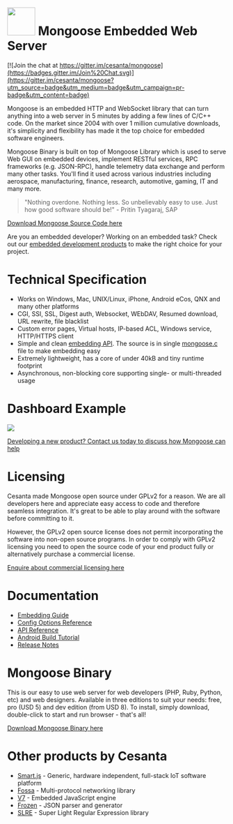 # <img src="http://www.cesanta.com/hubfs/www.cesanta.com/Images/mongoose_library.png" width="64" height="64"> Mongoose Embedded Web Server

[![Join the chat at https://gitter.im/cesanta/mongoose](https://badges.gitter.im/Join%20Chat.svg)](https://gitter.im/cesanta/mongoose?utm_source=badge&utm_medium=badge&utm_campaign=pr-badge&utm_content=badge)

Mongoose is an embedded HTTP and WebSocket library that can turn anything
into a web server in 5 minutes by adding a few lines of C/C++ code.
On the market since 2004 with over 1 million cumulative downloads,
it's simplicity and flexibility has made it the top choice for
embedded software engineers.

Mongoose Binary is built on top of Mongoose Library which is used to serve Web
GUI on embedded devices, implement RESTful services, RPC frameworks (e.g.
JSON-RPC), handle telemetry data exchange and perform many other tasks. You'll find
it used across various industries including aerospace, manufacturing, finance,
research, automotive, gaming, IT and many more.

> "Nothing overdone. Nothing less. So unbelievably easy to use. Just how good
> software should be!" - Pritin Tyagaraj, SAP

[Download Mongoose Source Code here](http://hubs.ly/H0150GG0)

Are you an embedded developer? Working on an embedded task?
Check out our [embedded development products](http://hubs.ly/H0150Bb0)
to make the right choice for your project.

# Technical Specification

- Works on Windows, Mac, UNIX/Linux, iPhone, Android eCos, QNX
and many other platforms
- CGI, SSI, SSL, Digest auth, Websocket, WEbDAV, Resumed download,
  URL rewrite, file blacklist
- Custom error pages, Virtual hosts, IP-based ACL, Windows service,
  HTTP/HTTPS client
- Simple and clean
  [embedding API](https://github.com/cesanta/mongoose/blob/master/mongoose.h).
  The source is in single
  [mongoose.c](https://github.com/cesanta/mongoose/blob/master/mongoose.c) file
  to make embedding easy
- Extremely lightweight, has a core of under 40kB and tiny runtime footprint
- Asynchronous, non-blocking core supporting single- or multi-threaded usage

# Dashboard Example

![](http://www.cesanta.com/hubfs/www.cesanta.com/diagrams/dash_mongoose_diagram.png)

[Developing a new product? Contact us today to discuss how Mongoose can help
](https://www.cesanta.com/contact)



# Licensing

Cesanta made Mongoose open source under GPLv2 for a reason. We are all
developers here and appreciate easy access to code and therefore seamless
integration. It's great to be able to play around with the software before
committing to it.

However, the GPLv2 open source license does not permit incorporating the
software into non-open source programs. In order to comply with GPLv2 licensing
you need to open the source code of your end product fully or alternatively
purchase a commercial license.

[Enquire about commercial licensing here](https://www.cesanta.com/contact)

# Documentation

- [Embedding Guide](https://github.com/cesanta/mongoose/blob/master/docs/Embed.md)
- [Config Options Reference](https://github.com/cesanta/mongoose/blob/master/docs/Options.md)
- [API Reference](https://github.com/cesanta/mongoose/blob/master/docs/API.md)
- [Android Build Tutorial](https://docs.cesanta.com/AndroidBuild.shtml)
- [Release Notes](https://github.com/cesanta/mongoose/blob/master/docs/ReleaseNotes.md)

# Mongoose Binary

This is our easy to use web server for web developers (PHP, Ruby, Python, etc)
and web designers. Available in three editions to suit your needs: free, pro
(USD 5) and dev edition (from USD 8). To install, simply download, double-click
to start and run browser - that's all!

[Download Mongoose Binary here](https://www.cesanta.com/mongoose)

# Other products by Cesanta

- [Smart.js](https://github.com/cesanta/smart.js) - Generic, hardware independent, full-stack IoT software platform
- [Fossa](http://github.com/cesanta/fossa) - Multi-protocol networking library
- [V7](https://github.com/cesanta/v7) - Embedded JavaScript engine
- [Frozen](https://github.com/cesanta/frozen) - JSON parser and generator
- [SLRE](https://github.com/cesanta/slre) - Super Light Regular Expression
  library
